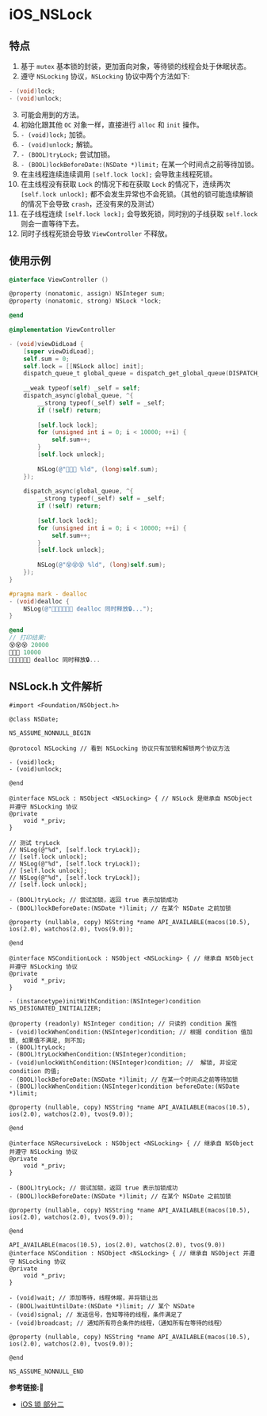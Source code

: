 #  iOS_NSLock

## 特点
1. 基于 `mutex` 基本锁的封装，更加面向对象，等待锁的线程会处于休眠状态。
2. 遵守 `NSLocking` 协议，`NSLocking` 协议中两个方法如下:
  ```objective-c
  - (void)lock;
  - (void)unlock;
  ```
3. 可能会用到的方法。
  1. 初始化跟其他 `OC` 对象一样，直接进行 `alloc` 和 `init` 操作。
  2. `- (void)lock;` 加锁。
  3. `- (void)unlock;` 解锁。
  4. `- (BOOL)tryLock;` 尝试加锁。
  5. `- (BOOL)lockBeforeDate:(NSDate *)limit;` 在某一个时间点之前等待加锁。
4. 在主线程连续连续调用 `[self.lock lock];` 会导致主线程死锁。
5. 在主线程没有获取 `Lock` 的情况下和在获取 `Lock` 的情况下，连续两次 ` [self.lock unlock];` 都不会发生异常也不会死锁。（其他的锁可能连续解锁的情况下会导致 `crash`，还没有来的及测试）
6. 在子线程连续 `[self.lock lock];` 会导致死锁，同时别的子线获取 `self.lock` 则会一直等待下去。
7. 同时子线程死锁会导致 `ViewController` 不释放。

## 使用示例
```objective-c
@interface ViewController ()

@property (nonatomic, assign) NSInteger sum;
@property (nonatomic, strong) NSLock *lock;

@end

@implementation ViewController

- (void)viewDidLoad {
    [super viewDidLoad];
    self.sum = 0;
    self.lock = [[NSLock alloc] init];
    dispatch_queue_t global_queue = dispatch_get_global_queue(DISPATCH_QUEUE_PRIORITY_DEFAULT, 0);
    
    __weak typeof(self) _self = self;
    dispatch_async(global_queue, ^{
        __strong typeof(_self) self = _self;
        if (!self) return;
        
        [self.lock lock];
        for (unsigned int i = 0; i < 10000; ++i) {
            self.sum++;
        }
        [self.lock unlock];
        
        NSLog(@"👿👿👿 %ld", (long)self.sum);
    });
    
    dispatch_async(global_queue, ^{
        __strong typeof(_self) self = _self;
        if (!self) return;
        
        [self.lock lock];
        for (unsigned int i = 0; i < 10000; ++i) {
            self.sum++;
        }
        [self.lock unlock];
        
        NSLog(@"😵😵😵 %ld", (long)self.sum);
    });
}

#pragma mark - dealloc
- (void)dealloc {
    NSLog(@"🧑‍🎤🧑‍🎤🧑‍🎤 dealloc 同时释放🔒...");
}

@end
// 打印结果:
😵😵😵 20000
👿👿👿 10000
🧑‍🎤🧑‍🎤🧑‍🎤 dealloc 同时释放🔒...
```
## NSLock.h 文件解析
```
#import <Foundation/NSObject.h>

@class NSDate;

NS_ASSUME_NONNULL_BEGIN

@protocol NSLocking // 看到 NSLocking 协议只有加锁和解锁两个协议方法

- (void)lock;
- (void)unlock;

@end

@interface NSLock : NSObject <NSLocking> { // NSLock 是继承自 NSObject 并遵守 NSLocking 协议
@private
    void *_priv;
}

// 测试 tryLock
// NSLog(@"%d", [self.lock tryLock]);
// [self.lock unlock];
// NSLog(@"%d", [self.lock tryLock]);
// [self.lock unlock];
// NSLog(@"%d", [self.lock tryLock]);
// [self.lock unlock];

- (BOOL)tryLock; // 尝试加锁，返回 true 表示加锁成功
- (BOOL)lockBeforeDate:(NSDate *)limit; // 在某个 NSDate 之前加锁

@property (nullable, copy) NSString *name API_AVAILABLE(macos(10.5), ios(2.0), watchos(2.0), tvos(9.0));

@end

@interface NSConditionLock : NSObject <NSLocking> { // 继承自 NSObject 并遵守 NSLocking 协议
@private
    void *_priv;
}

- (instancetype)initWithCondition:(NSInteger)condition NS_DESIGNATED_INITIALIZER;

@property (readonly) NSInteger condition; // 只读的 condition 属性
- (void)lockWhenCondition:(NSInteger)condition; // 根据 condition 值加锁, 如果值不满足, 则不加;
- (BOOL)tryLock;
- (BOOL)tryLockWhenCondition:(NSInteger)condition; 
- (void)unlockWithCondition:(NSInteger)condition; //  解锁, 并设定 condition 的值;
- (BOOL)lockBeforeDate:(NSDate *)limit; // 在某一个时间点之前等待加锁
- (BOOL)lockWhenCondition:(NSInteger)condition beforeDate:(NSDate *)limit;

@property (nullable, copy) NSString *name API_AVAILABLE(macos(10.5), ios(2.0), watchos(2.0), tvos(9.0));

@end

@interface NSRecursiveLock : NSObject <NSLocking> { // 继承自 NSObject 并遵守 NSLocking 协议
@private
    void *_priv;
}

- (BOOL)tryLock; // 尝试加锁，返回 true 表示加锁成功
- (BOOL)lockBeforeDate:(NSDate *)limit; // 在某个 NSDate 之前加锁

@property (nullable, copy) NSString *name API_AVAILABLE(macos(10.5), ios(2.0), watchos(2.0), tvos(9.0));

@end

API_AVAILABLE(macos(10.5), ios(2.0), watchos(2.0), tvos(9.0))
@interface NSCondition : NSObject <NSLocking> { // 继承自 NSObject 并遵守 NSLocking 协议
@private
    void *_priv;
}

- (void)wait; // 添加等待，线程休眠，并将锁让出
- (BOOL)waitUntilDate:(NSDate *)limit; // 某个 NSDate 
- (void)signal; // 发送信号，告知等待的线程，条件满足了
- (void)broadcast; // 通知所有符合条件的线程，（通知所有在等待的线程）

@property (nullable, copy) NSString *name API_AVAILABLE(macos(10.5), ios(2.0), watchos(2.0), tvos(9.0));

@end

NS_ASSUME_NONNULL_END
```

**参考链接:🔗**
+ [iOS 锁 部分二](https://www.jianshu.com/p/d0fd5a5869e5)
